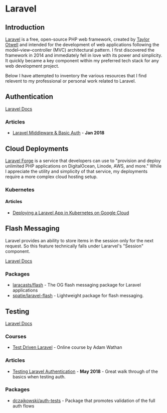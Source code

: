# Laravel

## Introduction

[Laravel](http://laravel.com/) is a free, open-source PHP web framework, created by [Taylor Otwell](https://twitter.com/taylorotwell) and intended for the development of web applications following the model–view–controller (MVC) architectural pattern. I first discovered the framework in 2014 and immediately fell in love with its power and simplicity. It quickly became a key component within my preferred tech stack for any web development project.

Below I have attempted to inventory the various resources that I find relevent to my professional or personal work related to Laravel.

## Authentication

[Laravel Docs](https://laravel.com/docs/master/authentication)

### Articles

* [Laravel Middleware & Basic Auth](https://medium.com/oceanize-geeks/laravel-middleware-basic-auth-implementation-88b777361b5c) - **Jan 2018**


## Cloud Deployments

[Laravel Forge](https://forge.laravel.com/) is a service that developers can use to "provision and deploy unlimited PHP applications on DigitalOcean, Linode, AWS, and more." While I appreciate the utility and simplicity of that service, my deployments require a more complex cloud hosting setup.

### Kubernetes

#### Articles

* [Deploying a Laravel App in Kubernetes on Google Cloud](https://pusher.com/tutorials/laravel-kubernetes-google-cloud?ref=laravelnews)

## Flash Messaging

Laravel provides an ability to store items in the session only for the next request. So this feature technically falls under Lararvel's "Session" component.

[Laravel Docs](https://laravel.com/docs/master/session#flash-data)

### Packages

* [laracasts/flash](https://github.com/laracasts/flash) - The OG flash messaging package for Laravel applications
* [spatie/laravel-flash](https://murze.be/a-laravel-package-to-flash-messages) - Lightweight package for flash messaging.

## Testing

[Laravel Docs](https://laravel.com/docs/master/testing)

### Courses

* [Test Driven Laravel](https://course.testdrivenlaravel.com/) - Online course by Adam Wathan

### Articles

* [Testing Laravel Authentication](https://medium.com/@DCzajkowski/testing-laravel-authentication-flow-573ea0a96318%0A) - **May 2018** - Great walk through of the basics when testing auth.

### Packages

* [dczajkowski/auth-tests](https://github.com/dczajkowski/auth-tests) - Package that promotes validation of the full auth flows
